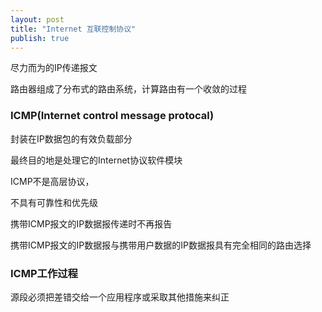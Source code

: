 ```yaml
---
layout: post
title: "Internet 互联控制协议"
publish: true
---
```


尽力而为的IP传递报文

路由器组成了分布式的路由系统，计算路由有一个收敛的过程

### ICMP(Internet control message protocal)

封装在IP数据包的有效负载部分

最终目的地是处理它的Internet协议软件模块

ICMP不是高层协议，

不具有可靠性和优先级

携带ICMP报文的IP数据报传递时不再报告

携带ICMP报文的IP数据报与携带用户数据的IP数据报具有完全相同的路由选择

### ICMP工作过程

源段必须把差错交给一个应用程序或采取其他措施来纠正
